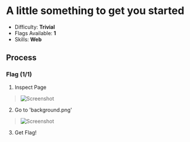 # A little something to get you started

* Difficulty: **Trivial**
* Flags Available: **1**
* Skills: **Web**

## Process
### Flag (1/1)
1. Inspect Page
> ![Screenshot](https://i.imgur.com/Zjawfha.png)

2. Go to 'background.png'
> ![Screenshot](https://i.imgur.com/B2X4WP0.png)

3. Get Flag!

